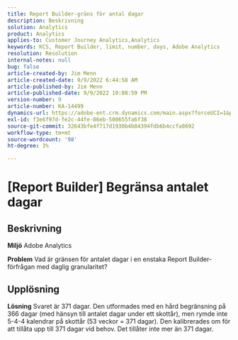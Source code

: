 ```yaml
---
title: Report Builder-gräns för antal dagar
description: Beskrivning
solution: Analytics
product: Analytics
applies-to: Customer Journey Analytics,Analytics
keywords: KCS, Report Builder, limit, number, days, Adobe Analytics
resolution: Resolution
internal-notes: null
bug: false
article-created-by: Jim Menn
article-created-date: 9/9/2022 6:44:58 AM
article-published-by: Jim Menn
article-published-date: 9/9/2022 10:08:59 PM
version-number: 9
article-number: KA-14499
dynamics-url: https://adobe-ent.crm.dynamics.com/main.aspx?forceUCI=1&pagetype=entityrecord&etn=knowledgearticle&id=fcd64fe9-0a30-ed11-9db1-0022480866ad
exl-id: f3e6f97d-fe2c-44fe-86eb-500655fa6f38
source-git-commit: 32643bfe4f717d1930b4b84394fdb6b4ccfa8692
workflow-type: tm+mt
source-wordcount: '98'
ht-degree: 3%

---
```


# [Report Builder] Begränsa antalet dagar

## Beskrivning


<b>Miljö</b>
Adobe Analytics

<b>Problem</b>
Vad är gränsen för antalet dagar i en enstaka Report Builder-förfrågan med daglig granularitet?


## Upplösning


<b>Lösning</b>
Svaret är 371 dagar.
Den utformades med en hård begränsning på 366 dagar (med hänsyn till antalet dagar under ett skottår), men rymde inte 5-4-4 kalendrar på skottår (53 veckor = 371 dagar).
Den kalibrerades om för att tillåta upp till 371 dagar vid behov.
Det tillåter inte mer än 371 dagar.
